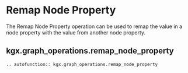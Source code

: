 # Remap Node Property

The Remap Node Property operation can be used to remap the value in a node property with
the value from another node property.


## kgx.graph_operations.remap_node_property

```{eval-rst}
.. autofunction:: kgx.graph_operations.remap_node_property
```